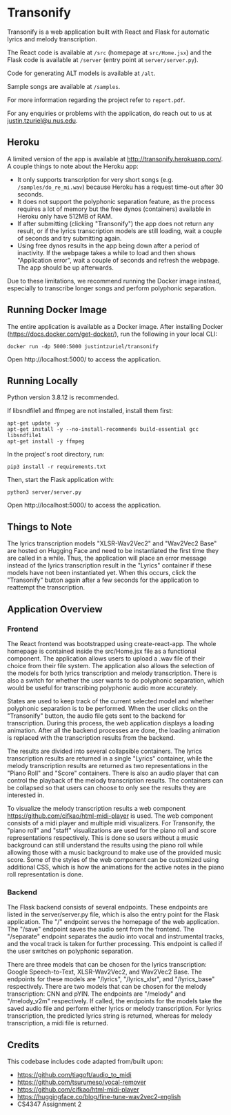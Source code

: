 # Transonify

Transonify is a web application built with React and Flask for automatic lyrics and melody transcription.

The React code is available at `/src` (homepage at `src/Home.jsx`) and the Flask code is available at `/server` (entry point at `server/server.py`).

Code for generating ALT models is available at `/alt`.

Sample songs are available at `/samples`.

For more information regarding the project refer to `report.pdf`.

For any enquiries or problems with the application, do reach out to us at justin.tzuriel@u.nus.edu.

## Heroku

A limited version of the app is available at http://transonify.herokuapp.com/.
A couple things to note about the Heroku app:

- It only supports transcription for very short songs (e.g. `/samples/do_re_mi.wav`) because Heroku has a request time-out after 30 seconds.
- It does not support the polyphonic separation feature, as the process requires a lot of memory but the free dynos (containers) available in Heroku only have 512MB of RAM.
- If after submitting (clicking "Transonify") the app does not return any result, or if the lyrics transcription models are still loading, wait a couple of seconds and try submitting again.
- Using free dynos results in the app being down after a period of inactivity. If the webpage takes a while to load and then shows "Application error", wait a couple of seconds and refresh the webpage. The app should be up afterwards.

Due to these limitations, we recommend running the Docker image instead, especially to transcribe longer songs and perform polyphonic separation.

## Running Docker Image

The entire application is available as a Docker image. After installing Docker (https://docs.docker.com/get-docker/), run the following in your local CLI:

    docker run -dp 5000:5000 justintzuriel/transonify

Open http://localhost:5000/ to access the application.

## Running Locally

Python version 3.8.12 is recommended.

If libsndfile1 and ffmpeg are not installed, install them first:

    apt-get update -y
    apt-get install -y --no-install-recommends build-essential gcc libsndfile1
    apt-get install -y ffmpeg

In the project's root directory, run:

    pip3 install -r requirements.txt

Then, start the Flask application with:

    python3 server/server.py

Open http://localhost:5000/ to access the application.

## Things to Note

The lyrics transcription models "XLSR-Wav2Vec2" and "Wav2Vec2 Base" are hosted on Hugging Face and need to be instantiated the first time they are called in a while. Thus, the application will place an error message instead of the lyrics transcription result in the "Lyrics" container if these models have not been instantiated yet. When this occurs, click the "Transonify" button again after a few seconds for the application to reattempt the transcription.

## Application Overview

### Frontend

The React frontend was bootstrapped using create-react-app. The whole homepage is contained inside the src/Home.jsx file as a functional component. The application allows users to upload a .wav file of their choice from their file system. The application also allows the selection of the models for both lyrics transcription and melody transcription. There is also a switch for whether the user wants to do polyphonic separation, which would be useful for transcribing polyphonic audio more accurately.

States are used to keep track of the current selected model and whether polyphonic separation is to be performed. When the user clicks on the "Transonify" button, the audio file gets sent to the backend for transcription. During this process, the web application displays a loading animation. After all the backend processes are done, the loading animation is replaced with the transcription results from the backend.

The results are divided into several collapsible containers. The lyrics transcription results are returned in a single "Lyrics" container, while the melody transcription results are returned as two representations in the "Piano Roll" and "Score" containers. There is also an audio player that can control the playback of the melody transcription results. The containers can be collapsed so that users can choose to only see the results they are interested in.

To visualize the melody transcription results a web component https://github.com/cifkao/html-midi-player is used. The web component consists of a midi player and multiple midi visualizers. For Transonify, the "piano roll" and "staff" visualizations are used for the piano roll and score representations respectively. This is done so users without a music background can still understand the results using the piano roll while allowing those with a music background to make use of the provided music score. Some of the styles of the web component can be customized using additional CSS, which is how the animations for the active notes in the piano roll representation is done.

### Backend

The Flask backend consists of several endpoints. These endpoints are listed in the server/server.py file, which is also the entry point for the Flask application. The "/" endpoint serves the homepage of the web application. The "/save" endpoint saves the audio sent from the frontend. The "/separate" endpoint separates the audio into vocal and instrumental tracks, and the vocal track is taken for further processing. This endpoint is called if the user switches on polyphonic separation.

There are three models that can be chosen for the lyrics transcription: Google Speech-to-Text, XLSR-Wav2Vec2, and Wav2Vec2 Base. The endpoints for these models are "/lyrics", "/lyrics_xlsr", and "/lyrics_base" respectively. There are two models that can be chosen for the melody transcription: CNN and pYIN. The endpoints are "/melody" and "/melody_v2m" respectively. If called, the endpoints for the models take the saved audio file and perform either lyrics or melody transcription. For lyrics transcription, the predicted lyrics string is returned, whereas for melody transcription, a midi file is returned.

## Credits

This codebase includes code adapted from/built upon:

- https://github.com/tiagoft/audio_to_midi
- https://github.com/tsurumeso/vocal-remover
- https://github.com/cifkao/html-midi-player
- https://huggingface.co/blog/fine-tune-wav2vec2-english
- CS4347 Assignment 2

